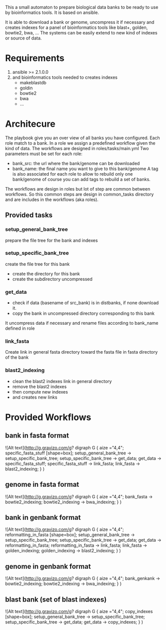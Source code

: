 This a small automaton to prepare biological data banks to be ready to use by bioinformatics tools.
It is based on ansible.

It is able to download a bank or genome, uncompress it if necessary and creates indexes for a panel of
bioinformatics tools like blast+, golden, bowtie2, bwa, ...
The systems can be easily extend to new kind of indexes or source of data.

# Requirements

 1. ansible >= 2.1.0.0
 2. and bioinformatics tools needed to creates indexes 
    * makeblastdb
    * goldin
    * bowtie2
    * bwa
    * ...
 
# Architecure

The playbook give you an over view of all banks you have configured. 
Each role match to a bank.
In a role we assign a predefined workflow given the kind of data.
The workflows are designed in roles/tasks/main.yml
Two parameters must be set for each  role:
* bank_src: the url where the bank/genome can be downloaded
* bank_name: the final name you want to give to this bank/genome 
A tag is also associated for each role to allow to rebuild only one bank/genome
of course you can add tags to rebuild a set of banks.

The workflows are design in roles but lot of step are common between workflows.
So this common steps are design in common_tasks directory and are includes in the workflows (aka roles).
 
## Provided tasks

### setup_general_bank_tree

prepare the file tree for the bank and indexes 

### setup_specific_bank_tree

create the file tree for this bank
 * create the directory for this bank
 * create the subdirectory uncompressed

### get_data

* check if data (basename of src_bank) is in distbanks, if none download it.
* copy the bank in uncompressed directory corresponding to this bank

It uncompress data if necessary and rename files according to bank_name
defined in role

### link_fasta

Create link in general fasta directory toward the fasta file in fasta directory of the bank

### blast2_indexing

* clean the blast2 indexes link in general directory
* remove the blast2 indexes
* then compute new indexes
* and creates new links


# Provided Workflows

## bank in fasta format

![Alt text](http://g.gravizo.com/g?
  digraph G {
  aize ="4,4";
  specific_fasta_stuff [shape=box];
  setup_general_bank_tree -> setup_specific_bank_tree;
  setup_specific_bank_tree -> get_data;
  get_data -> specific_fasta_stuff;
  specific_fasta_stuff -> link_fasta;
  link_fasta -> blast2_indexing;
  }
)

## genome in fasta format
![Alt text](http://g.gravizo.com/g?
  digraph G {
  aize ="4,4";
  bank_fasta -> bowtie2_indexing;
  bowtie2_indexing -> bwa_indexing;
  }
)
  
## bank in genbank format
![Alt text](http://g.gravizo.com/g?
  digraph G {
  aize ="4,4";
  reformatting_in_fasta [shape=box];
  setup_general_bank_tree -> setup_specific_bank_tree;
  setup_specific_bank_tree -> get_data;
  get_data -> reformatting_in_fasta;
  reformatting_in_fasta -> link_fasta;
  link_fasta -> golden_indexing;
  golden_indexing -> blast2_indexing;
  }
)
  
## genome in genbank format

![Alt text](http://g.gravizo.com/g?
  digraph G {
  aize ="4,4";
  bank_genkank -> bowtie2_indexing;
  bowtie2_indexing -> bwa_indexing;
  }
)

## blast bank (set of blast indexes)

![Alt text](http://g.gravizo.com/g?
  digraph G {
  aize ="4,4";
  copy_indexes [shape=box];
  setup_general_bank_tree -> setup_specific_bank_tree;
  setup_specific_bank_tree -> get_data;
  get_data -> copy_indexes;
  }
)